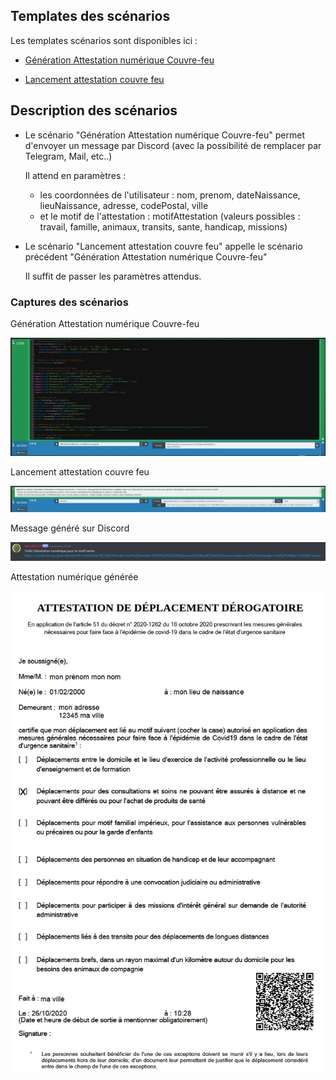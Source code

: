 ## Templates des scénarios

Les templates scénarios sont disponibles ici :

- [Génération Attestation numérique Couvre-feu](./templates/generation_attestation.json)

- [Lancement attestation couvre feu](./templates/lancement_attestation.json)

## Description des scénarios

- Le scénario "Génération Attestation numérique Couvre-feu" permet d'envoyer un message par Discord (avec la possibilité de remplacer par Telegram, Mail, etc..)
  
  Il attend en paramètres :
  - les coordonnées de l'utilisateur : nom, prenom, dateNaissance, lieuNaissance, adresse, codePostal, ville
  - et le motif de l'attestation : motifAttestation (valeurs possibles : travail, famille, animaux, transits, sante, handicap, missions)

- Le scénario "Lancement attestation couvre feu" appelle le scénario précédent "Génération Attestation numérique Couvre-feu"
  
  Il suffit de passer les paramètres attendus.

### Captures des scénarios

Génération Attestation numérique Couvre-feu

![Onglet Général](./doc/images/generation_attestation_numerique_couvre_feu.png)

Lancement attestation couvre feu

![Onglet Scénario](./doc/images/lancement_attestation_couvre_feu.png)

Message généré sur Discord

![Message Discord](./doc/images/message_discord.png)

Attestation numérique générée

![Attestation numérique](./doc/images/declaration_de_deplacement_attestation.png)
